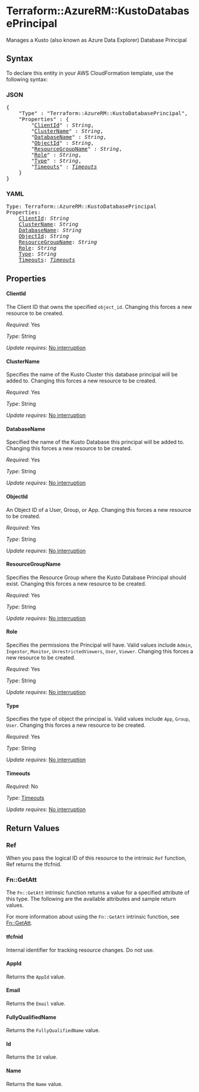 # Terraform::AzureRM::KustoDatabasePrincipal

Manages a Kusto (also known as Azure Data Explorer) Database Principal

## Syntax

To declare this entity in your AWS CloudFormation template, use the following syntax:

### JSON

<pre>
{
    "Type" : "Terraform::AzureRM::KustoDatabasePrincipal",
    "Properties" : {
        "<a href="#clientid" title="ClientId">ClientId</a>" : <i>String</i>,
        "<a href="#clustername" title="ClusterName">ClusterName</a>" : <i>String</i>,
        "<a href="#databasename" title="DatabaseName">DatabaseName</a>" : <i>String</i>,
        "<a href="#objectid" title="ObjectId">ObjectId</a>" : <i>String</i>,
        "<a href="#resourcegroupname" title="ResourceGroupName">ResourceGroupName</a>" : <i>String</i>,
        "<a href="#role" title="Role">Role</a>" : <i>String</i>,
        "<a href="#type" title="Type">Type</a>" : <i>String</i>,
        "<a href="#timeouts" title="Timeouts">Timeouts</a>" : <i><a href="timeouts.md">Timeouts</a></i>
    }
}
</pre>

### YAML

<pre>
Type: Terraform::AzureRM::KustoDatabasePrincipal
Properties:
    <a href="#clientid" title="ClientId">ClientId</a>: <i>String</i>
    <a href="#clustername" title="ClusterName">ClusterName</a>: <i>String</i>
    <a href="#databasename" title="DatabaseName">DatabaseName</a>: <i>String</i>
    <a href="#objectid" title="ObjectId">ObjectId</a>: <i>String</i>
    <a href="#resourcegroupname" title="ResourceGroupName">ResourceGroupName</a>: <i>String</i>
    <a href="#role" title="Role">Role</a>: <i>String</i>
    <a href="#type" title="Type">Type</a>: <i>String</i>
    <a href="#timeouts" title="Timeouts">Timeouts</a>: <i><a href="timeouts.md">Timeouts</a></i>
</pre>

## Properties

#### ClientId

The Client ID that owns the specified `object_id`. Changing this forces a new resource to be created.

_Required_: Yes

_Type_: String

_Update requires_: [No interruption](https://docs.aws.amazon.com/AWSCloudFormation/latest/UserGuide/using-cfn-updating-stacks-update-behaviors.html#update-no-interrupt)

#### ClusterName

Specifies the name of the Kusto Cluster this database principal will be added to. Changing this forces a new resource to be created.

_Required_: Yes

_Type_: String

_Update requires_: [No interruption](https://docs.aws.amazon.com/AWSCloudFormation/latest/UserGuide/using-cfn-updating-stacks-update-behaviors.html#update-no-interrupt)

#### DatabaseName

Specified the name of the Kusto Database this principal will be added to. Changing this forces a new resource to be created.

_Required_: Yes

_Type_: String

_Update requires_: [No interruption](https://docs.aws.amazon.com/AWSCloudFormation/latest/UserGuide/using-cfn-updating-stacks-update-behaviors.html#update-no-interrupt)

#### ObjectId

An Object ID of a User, Group, or App. Changing this forces a new resource to be created.

_Required_: Yes

_Type_: String

_Update requires_: [No interruption](https://docs.aws.amazon.com/AWSCloudFormation/latest/UserGuide/using-cfn-updating-stacks-update-behaviors.html#update-no-interrupt)

#### ResourceGroupName

Specifies the Resource Group where the Kusto Database Principal should exist. Changing this forces a new resource to be created.

_Required_: Yes

_Type_: String

_Update requires_: [No interruption](https://docs.aws.amazon.com/AWSCloudFormation/latest/UserGuide/using-cfn-updating-stacks-update-behaviors.html#update-no-interrupt)

#### Role

Specifies the permissions the Principal will have. Valid values include `Admin`, `Ingestor`, `Monitor`, `UnrestrictedViewers`, `User`, `Viewer`. Changing this forces a new resource to be created.

_Required_: Yes

_Type_: String

_Update requires_: [No interruption](https://docs.aws.amazon.com/AWSCloudFormation/latest/UserGuide/using-cfn-updating-stacks-update-behaviors.html#update-no-interrupt)

#### Type

Specifies the type of object the principal is. Valid values include `App`, `Group`, `User`. Changing this forces a new resource to be created.

_Required_: Yes

_Type_: String

_Update requires_: [No interruption](https://docs.aws.amazon.com/AWSCloudFormation/latest/UserGuide/using-cfn-updating-stacks-update-behaviors.html#update-no-interrupt)

#### Timeouts

_Required_: No

_Type_: <a href="timeouts.md">Timeouts</a>

_Update requires_: [No interruption](https://docs.aws.amazon.com/AWSCloudFormation/latest/UserGuide/using-cfn-updating-stacks-update-behaviors.html#update-no-interrupt)

## Return Values

### Ref

When you pass the logical ID of this resource to the intrinsic `Ref` function, Ref returns the tfcfnid.

### Fn::GetAtt

The `Fn::GetAtt` intrinsic function returns a value for a specified attribute of this type. The following are the available attributes and sample return values.

For more information about using the `Fn::GetAtt` intrinsic function, see [Fn::GetAtt](https://docs.aws.amazon.com/AWSCloudFormation/latest/UserGuide/intrinsic-function-reference-getatt.html).

#### tfcfnid

Internal identifier for tracking resource changes. Do not use.

#### AppId

Returns the <code>AppId</code> value.

#### Email

Returns the <code>Email</code> value.

#### FullyQualifiedName

Returns the <code>FullyQualifiedName</code> value.

#### Id

Returns the <code>Id</code> value.

#### Name

Returns the <code>Name</code> value.

